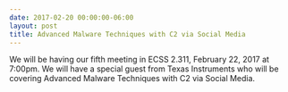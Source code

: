 ```yaml
---
date: 2017-02-20 00:00:00-06:00
layout: post
title: Advanced Malware Techniques with C2 via Social Media
---
```


We will be having our fifth meeting in ECSS 2.311, February 22, 2017 at
7:00pm. We will have a special guest from Texas Instruments who will be
covering Advanced Malware Techniques with C2 via Social Media.
